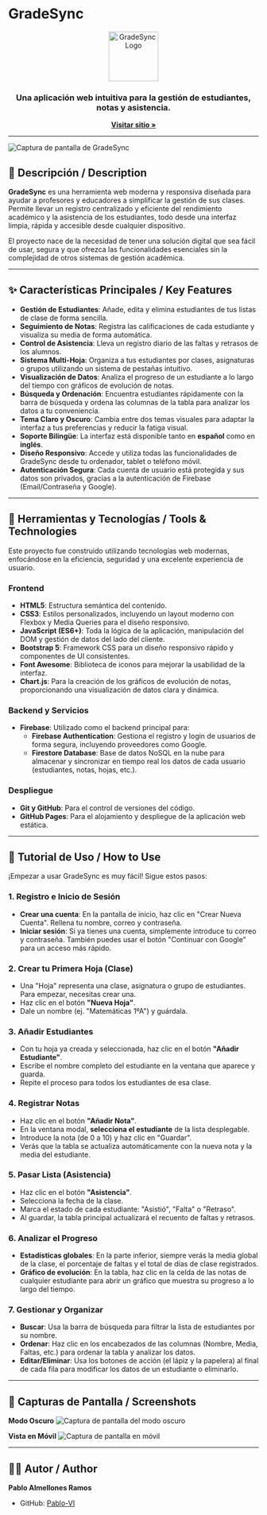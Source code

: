 # GradeSync

<div align="center">
  <img src="assets/icon.svg" alt="GradeSync Logo" width="100"/>
</div>

<h3 align="center">Una aplicación web intuitiva para la gestión de estudiantes, notas y asistencia.</h3>

<p align="center">
  <a href="https://pablo-vi.github.io/GradeSync/"><strong>Visitar sitio »</strong></a>
</p>

---

![Captura de pantalla de GradeSync](https://raw.githubusercontent.com/Pablo-VI/GradeSync/main/docs/Captura_de_pantalla_de_GradeSync.png)

## 📝 Descripción / Description

**GradeSync** es una herramienta web moderna y responsiva diseñada para ayudar a profesores y educadores a simplificar la gestión de sus clases. Permite llevar un registro centralizado y eficiente del rendimiento académico y la asistencia de los estudiantes, todo desde una interfaz limpia, rápida y accesible desde cualquier dispositivo.

El proyecto nace de la necesidad de tener una solución digital que sea fácil de usar, segura y que ofrezca las funcionalidades esenciales sin la complejidad de otros sistemas de gestión académica.

---

## ✨ Características Principales / Key Features

- **Gestión de Estudiantes**: Añade, edita y elimina estudiantes de tus listas de clase de forma sencilla.
- **Seguimiento de Notas**: Registra las calificaciones de cada estudiante y visualiza su media de forma automática.
- **Control de Asistencia**: Lleva un registro diario de las faltas y retrasos de los alumnos.
- **Sistema Multi-Hoja**: Organiza a tus estudiantes por clases, asignaturas o grupos utilizando un sistema de pestañas intuitivo.
- **Visualización de Datos**: Analiza el progreso de un estudiante a lo largo del tiempo con gráficos de evolución de notas.
- **Búsqueda y Ordenación**: Encuentra estudiantes rápidamente con la barra de búsqueda y ordena las columnas de la tabla para analizar los datos a tu conveniencia.
- **Tema Claro y Oscuro**: Cambia entre dos temas visuales para adaptar la interfaz a tus preferencias y reducir la fatiga visual.
- **Soporte Bilingüe**: La interfaz está disponible tanto en **español** como en **inglés**.
- **Diseño Responsivo**: Accede y utiliza todas las funcionalidades de GradeSync desde tu ordenador, tablet o teléfono móvil.
- **Autenticación Segura**: Cada cuenta de usuario está protegida y sus datos son privados, gracias a la autenticación de Firebase (Email/Contraseña y Google).

---

## 🔧 Herramientas y Tecnologías / Tools & Technologies

Este proyecto fue construido utilizando tecnologías web modernas, enfocándose en la eficiencia, seguridad y una excelente experiencia de usuario.

### **Frontend**

- **HTML5**: Estructura semántica del contenido.
- **CSS3**: Estilos personalizados, incluyendo un layout moderno con Flexbox y Media Queries para el diseño responsivo.
- **JavaScript (ES6+)**: Toda la lógica de la aplicación, manipulación del DOM y gestión de datos del lado del cliente.
- **Bootstrap 5**: Framework CSS para un diseño responsivo rápido y componentes de UI consistentes.
- **Font Awesome**: Biblioteca de iconos para mejorar la usabilidad de la interfaz.
- **Chart.js**: Para la creación de los gráficos de evolución de notas, proporcionando una visualización de datos clara y dinámica.

### **Backend y Servicios**

- **Firebase**: Utilizado como el backend principal para:
  - **Firebase Authentication**: Gestiona el registro y login de usuarios de forma segura, incluyendo proveedores como Google.
  - **Firestore Database**: Base de datos NoSQL en la nube para almacenar y sincronizar en tiempo real los datos de cada usuario (estudiantes, notas, hojas, etc.).

### **Despliegue**

- **Git y GitHub**: Para el control de versiones del código.
- **GitHub Pages**: Para el alojamiento y despliegue de la aplicación web estática.

---

## 🚀 Tutorial de Uso / How to Use

¡Empezar a usar GradeSync es muy fácil! Sigue estos pasos:

### **1. Registro e Inicio de Sesión**

- **Crear una cuenta**: En la pantalla de inicio, haz clic en "Crear Nueva Cuenta". Rellena tu nombre, correo y contraseña.
- **Iniciar sesión**: Si ya tienes una cuenta, simplemente introduce tu correo y contraseña. También puedes usar el botón "Continuar con Google" para un acceso más rápido.

### **2. Crear tu Primera Hoja (Clase)**

- Una "Hoja" representa una clase, asignatura o grupo de estudiantes. Para empezar, necesitas crear una.
- Haz clic en el botón **"Nueva Hoja"**.
- Dale un nombre (ej. "Matemáticas 1ºA") y guárdala.

### **3. Añadir Estudiantes**

- Con tu hoja ya creada y seleccionada, haz clic en el botón **"Añadir Estudiante"**.
- Escribe el nombre completo del estudiante en la ventana que aparece y guarda.
- Repite el proceso para todos los estudiantes de esa clase.

### **4. Registrar Notas**

- Haz clic en el botón **"Añadir Nota"**.
- En la ventana modal, **selecciona el estudiante** de la lista desplegable.
- Introduce la nota (de 0 a 10) y haz clic en "Guardar".
- Verás que la tabla se actualiza automáticamente con la nueva nota y la media del estudiante.

### **5. Pasar Lista (Asistencia)**

- Haz clic en el botón **"Asistencia"**.
- Selecciona la fecha de la clase.
- Marca el estado de cada estudiante: "Asistió", "Falta" o "Retraso".
- Al guardar, la tabla principal actualizará el recuento de faltas y retrasos.

### **6. Analizar el Progreso**

- **Estadísticas globales**: En la parte inferior, siempre verás la media global de la clase, el porcentaje de faltas y el total de días de clase registrados.
- **Gráfico de evolución**: En la tabla, haz clic en la celda de las notas de cualquier estudiante para abrir un gráfico que muestra su progreso a lo largo del tiempo.

### **7. Gestionar y Organizar**

- **Buscar**: Usa la barra de búsqueda para filtrar la lista de estudiantes por su nombre.
- **Ordenar**: Haz clic en los encabezados de las columnas (Nombre, Media, Faltas, etc.) para ordenar la tabla y analizar los datos.
- **Editar/Eliminar**: Usa los botones de acción (el lápiz y la papelera) al final de cada fila para modificar los datos de un estudiante o eliminarlo.

---

## 🎨 Capturas de Pantalla / Screenshots

**Modo Oscuro**
![Captura de pantalla del modo oscuro](https://raw.githubusercontent.com/Pablo-VI/GradeSync/main/docs/Dark_mode.png)

**Vista en Móvil**
![Captura de pantalla en móvil](https://raw.githubusercontent.com/Pablo-VI/GradeSync/main/docs/Phone_mode.png)

---

## 👨‍💻 Autor / Author

**Pablo Almellones Ramos**

- GitHub: [Pablo-VI](https://github.com/Pablo-VI)
